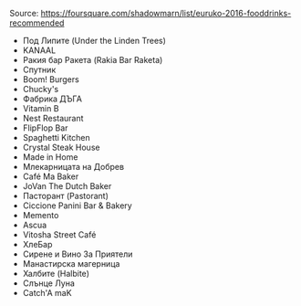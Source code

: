 Source: https://foursquare.com/shadowmarn/list/euruko-2016-fooddrinks-recommended

* Под Липите (Under the Linden Trees)
* KANAAL
* Ракия бар Ракета (Rakia Bar Raketa)
* Спутник
* Boom! Burgers
* Chucky's
* Фабрика ДЪГА
* Vitamin B
* Nest Restaurant
* FlipFlop Bar
* Spaghetti Kitchen
* Crystal Steak House
* Made in Home
* Млекарницата на Добрев
* Café Ma Baker
* JoVan The Dutch Baker
* Пасторант (Pastorant)
* Ciccione Panini Bar & Bakery
* Memento
* Ascua
* Vitosha Street Café
* ХлеБар
* Сирене и Вино За Приятели
* Манастирска магерница
* Халбите (Halbite)
* Слънце Луна
* Catch'A maK
